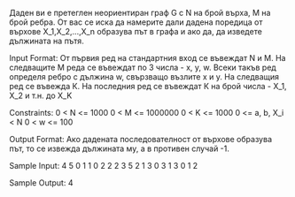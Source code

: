 Даден ви е претеглен неориентиран граф G с N на брой върха, М на брой ребра. От вас се иска да намерите дали дадена поредица от върхове X_1,X_2,...,X_n образува път в графа и ако да, да изведете дължината на пътя.

Input Format:
От първия ред на стандартния вход се въвеждат N и М. На следващите М реда се въвеждат по 3 числа - x, y, w. Всеки такъв ред определя ребро с дължина w, свързващо възлите x и y. На следващия ред се въвежда К. На последния ред се въвеждат К на брой числа - X_1, X_2 и т.н. до X_K

Constraints:
0 < N <= 1000
0 < M <= 1000000
0 < K <= 1000
0 <= a, b, X_i < N
0 < w <= 100

Output Format:
Ако дадената последователност от върхове образува път, то се извежда дължината му, а в противен случай -1.

Sample Input:
4 5
0 1 1
0 2 2 
2 3 5 
2 1 3
0 3 1
3
0 1 2

Sample Output:
4